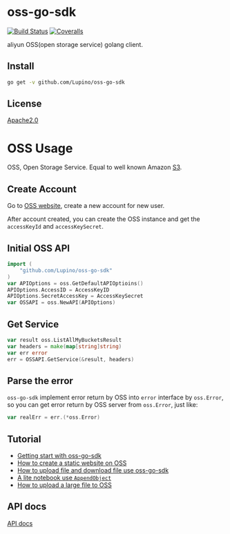 oss-go-sdk
==================================

[![Build Status](https://travis-ci.org/Lupino/oss-go-sdk.svg?branch=master)](https://travis-ci.org/Lupino/oss-go-sdk)
[![Coveralls](https://coveralls.io/repos/Lupino/oss-go-sdk/badge.png?branch=master)](https://coveralls.io/r/Lupino/oss-go-sdk)

aliyun OSS(open storage service) golang client.

## Install

```bash
go get -v github.com/Lupino/oss-go-sdk
```

## License

[Apache2.0](LICENSE)

# OSS Usage

OSS, Open Storage Service. Equal to well known Amazon [S3](http://aws.amazon.com/s3/).

## Create Account

Go to [OSS website](http://www.aliyun.com/product/oss/?lang=en), create a new account for new user.

After account created, you can create the OSS instance and get the `accessKeyId` and `accessKeySecret`.

## Initial OSS API

```go
import (
    "github.com/Lupino/oss-go-sdk"
)
var APIOptions = oss.GetDefaultAPIOptioins()
APIOptions.AccessID = AccessKeyID
APIOptions.SecretAccessKey = AccessKeySecret
var OSSAPI = oss.NewAPI(APIOptions)
```

## Get Service

```go
var result oss.ListAllMyBucketsResult
var headers = make(map[string]string)
var err error
err = OSSAPI.GetService(&result, headers)
```

## Parse the error

`oss-go-sdk` implement error return by OSS into `error` interface by `oss.Error`,
so you can get error return by OSS server from `oss.Error`, just like:

```go
var realErr = err.(*oss.Error)
```

## Tutorial

* [Getting start with oss-go-sdk](examples/getting_start)
* [How to create a static website on OSS](examples/website)
* [How to upload file and download file use oss-go-sdk](examples/file_upload_download)
* [A lite notebook use `AppendObject`](examples/notebook)
* [How to upload a large file to OSS](examples/upload_large_file)

## API docs

[API docs](https://godoc.org/github.com/Lupino/oss-go-sdk)
